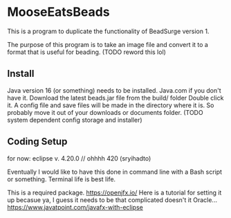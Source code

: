 # MooseEatsBeads
This is a program to duplicate the functionality of BeadSurge version 1.

The purpose of this program is to take an image file and convert it to a format that is useful for beading. (TODO reword this lol)


## Install

Java version 16 (or something) needs to be installed. Java.com if you don't have it.
Download the latest beads.jar file from the build/ folder
Double click it.
A config file and save files will be made in the directory where it is. So probably move it out of your downloads or documents folder. (TODO system dependent config storage and installer)


## Coding Setup

for now: eclipse v. 4.20.0 // ohhhh 420 (sryihadto)

Eventually I would like to have this done in command line with a Bash script or something. Terminal life is best life.

This is a required package. 
https://openjfx.io/
Here is a tutorial for setting it up becasue ya, I guess it needs to be that complicated doesn't it Oracle...
https://www.javatpoint.com/javafx-with-eclipse